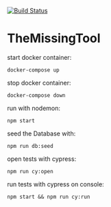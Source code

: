 [![Build Status](https://travis-ci.com/JuliaZamaitat/TheMissingTool.svg?token=fCqNQfj69cyZrUVtsikf&branch=master)](https://travis-ci.com/JuliaZamaitat/TheMissingTool)

# TheMissingTool

start docker container:

`docker-compose up`

stop docker container:

`docker-compose down`

run with nodemon:

`npm start`

seed the Database with:

`npm run db:seed`

open tests with cypress:

`npm run cy:open`

run tests with cypress on console:


`npm start && npm run cy:run`



